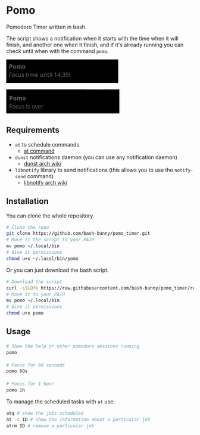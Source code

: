 # Pomo

Pomodoro Timer written in bash.

The script shows a notification when it starts with the time when it will finish, and another one when it finish, and if it's already running you can check until when with the command `pomo`.

![Pomo Start](images/pomo_start.png)

![Pomo Finish](images/pomo_finish.png)

## Requirements

- `at` to schedule commands
    - [at command](https://salsa.debian.org/debian/at)
- `dunst` notifications daemon (you can use any notification daemon)
    - [dunst arch wiki](https://wiki.archlinux.org/title/Dunst)
- `libnotify` library to send notifications (this allows you to use the `notify-send` command)
    - [libnotify arch wiki](https://wiki.archlinux.org/title/Desktop_notifications#Libnotify)

## Installation

You can clone the whole repository.

```bash
# Clone the repo
git clone https://github.com/bash-bunny/pomo_timer.git
# Move it the script to your PATH
mv pomo ~/.local/bin
# Give it permissions
chmod u+x ~/.local/bin/pomo
```

Or you can just download the bash script.

```bash
# Download the script
curl -sSLOfk https://raw.githubusercontent.com/bash-bunny/pomo_timer/refs/heads/main/pomo
# Move it to your PATH
mv pomo ~/.local/bin
# Give it permissions
chmod u+x pomo
```

## Usage

```bash
# Show the help or other pomodoro sessions running
pomo

# Focus for 60 seconds
pomo 60s

# Focus for 1 hour
pomo 1h
```

To manage the scheduled tasks with `at` use:

```bash
atq # show the jobs scheduled
at -c ID # show the information about a particular job
atrm ID # remove a particular job
```